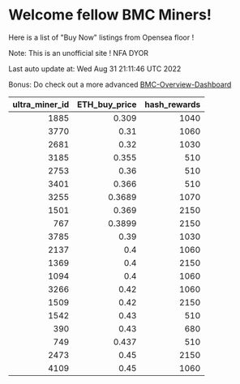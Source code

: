 # Welcome fellow BMC Miners!
Here is a list of "Buy Now" listings from Opensea floor !

Note: This is an unofficial site ! NFA DYOR

Last auto update at: Wed Aug 31 21:11:46 UTC 2022

Bonus: Do check out a more advanced [BMC-Overview-Dashboard](https://dune.com/defifunk/BMC-Overview-Dashboard)


|   ultra_miner_id |   ETH_buy_price |   hash_rewards |
|-----------------:|----------------:|---------------:|
|             1885 |          0.309  |           1040 |
|             3770 |          0.31   |           1060 |
|             2681 |          0.32   |           1030 |
|             3185 |          0.355  |            510 |
|             2753 |          0.36   |            510 |
|             3401 |          0.366  |            510 |
|             3255 |          0.3689 |           1070 |
|             1501 |          0.369  |           2150 |
|              767 |          0.3899 |           2150 |
|             3785 |          0.39   |           1030 |
|             2137 |          0.4    |           1060 |
|             1369 |          0.4    |           2150 |
|             1094 |          0.4    |           1060 |
|             3266 |          0.42   |           1060 |
|             1509 |          0.42   |           2150 |
|             1542 |          0.43   |            510 |
|              390 |          0.43   |            680 |
|              749 |          0.437  |            510 |
|             2473 |          0.45   |           2150 |
|             4109 |          0.45   |           1060 |